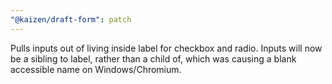 ```yaml
---
"@kaizen/draft-form": patch
---
```


Pulls inputs out of living inside label for checkbox and radio. Inputs will now be a sibling to label, rather than a child of, which was causing a blank accessible name on Windows/Chromium.
